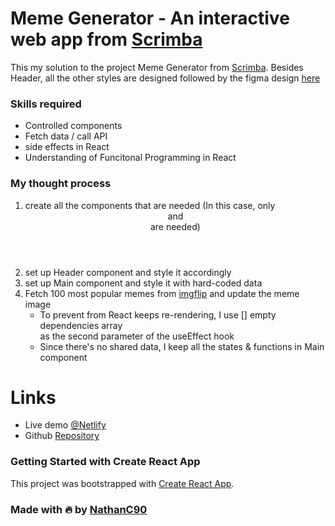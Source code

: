 # Meme Generator - An interactive web app from [Scrimba](https://scrimba.com/home)

This my solution to the project Meme Generator from [Scrimba](https://scrimba.com/home).
Besides Header, all the other styles are designed followed by the figma design [here](https://www.figma.com/design/MoLwFPHNHJVrzdFurxHzNV/Meme-Generator?node-id=0-1&node-type=canvas&t=bhy96hFJ5BQ4YoEC-0)

### Skills required
- Controlled components
- Fetch data / call API
- side effects in React
- Understanding of Funcitonal Programming in React

### My thought process
1. create all the components that are needed (In this case, only <Header /> and <Main /> are needed)
2. set up Header component and style it accordingly
3. set up Main component and style it with hard-coded data
4. Fetch 100 most popular memes from [imgflip](https://imgflip.com/api) and update the meme image
   - To prevent from React keeps re-rendering, I use [] empty dependencies array <br> as the second parameter of the useEffect hook
   - Since there's no shared data, I keep all the states & functions in Main component

# Links

- Live demo [@Netlify](https://shiny-sorbet-7ef2df.netlify.app/)
- Github [Repository](https://github.com/NathanC90/react-meme-generator)

### Getting Started with Create React App

This project was bootstrapped with [Create React App](https://github.com/facebook/create-react-app).

### Made with 🔥 by [NathanC90](https://nathanc90.github.io/)
